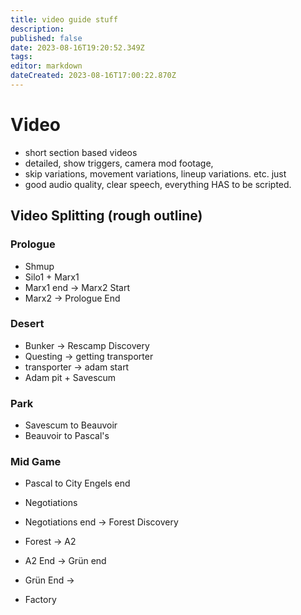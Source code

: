 ```yaml
---
title: video guide stuff
description: 
published: false
date: 2023-08-16T19:20:52.349Z
tags: 
editor: markdown
dateCreated: 2023-08-16T17:00:22.870Z
---
```


# Video 
- short section based videos
- detailed, show triggers, camera mod footage, 
- skip variations, movement variations, lineup variations. etc. just 
- good audio quality, clear speech, everything HAS to be scripted.


## Video Splitting (rough outline)
### Prologue
- Shmup
- Silo1 + Marx1
- Marx1 end → Marx2 Start
- Marx2 → Prologue End

### Desert
- Bunker → Rescamp Discovery
- Questing → getting transporter
- transporter → adam start
- Adam pit + Savescum

### Park
- Savescum to Beauvoir
- Beauvoir to Pascal's

### Mid Game
- Pascal to City Engels end
- Negotiations
- Negotiations end → Forest Discovery


- Forest → A2 
- A2 End → Grün end
- Grün End → 

- Factory
